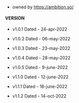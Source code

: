 #### 
- owned by https://ambition.so/


#### VERSION
- v1.0.1 Dated - 24-apr-2022
- v1.0.2 Dated - 06-may-2022
- v1.0.3 Dated - 23-may-2022
- v1.0.4 Dated - 28-may-2022
- v1.0.5 Dated - 9-june-2022

- v1.1.0 Dated - 12-june-2022
- v1.1.1 Dated - 18-june-2022
- v1.1.2 Dated - 14-oct-2022